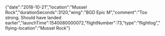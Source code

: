 {"date":"2018-10-21","location":"Mussel Rock","durationSeconds":3120,"wing":"BGD Epic M","comment":"Too strong.  Should have landed earlier","launchTime":1540080000072,"flightNumber":73,"type":"flightlog","flying-location":"Mussel Rock"}
